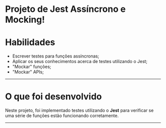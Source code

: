# Projeto de Jest Assíncrono e Mocking!

# Habilidades

- Escrever testes para funções assíncronas;
- Aplicar os seus conhecimentos acerca de testes utilizando o Jest;
- "Mockar" funções;
- "Mockar" APIs;

---

# O que foi desenvolvido

Neste projeto, foi implementado testes utilizando o **Jest** para verificar se uma série de funções estão funcionando corretamente.

---
